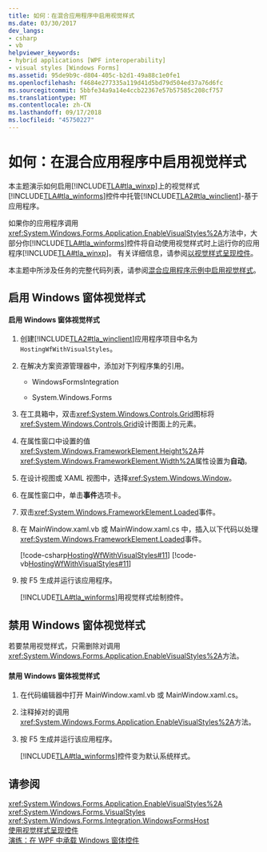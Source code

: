 ```yaml
---
title: 如何：在混合应用程序中启用视觉样式
ms.date: 03/30/2017
dev_langs:
- csharp
- vb
helpviewer_keywords:
- hybrid applications [WPF interoperability]
- visual styles [Windows Forms]
ms.assetid: 95de9b9c-d804-405c-b2d1-49a88c1e0fe1
ms.openlocfilehash: f4684e277335a119d41d5bd79d504ed37a76d6fc
ms.sourcegitcommit: 5bbfe34a9a14e4ccb22367e57b57585c208cf757
ms.translationtype: MT
ms.contentlocale: zh-CN
ms.lasthandoff: 09/17/2018
ms.locfileid: "45750227"
---
```

# <a name="how-to-enable-visual-styles-in-a-hybrid-application"></a>如何：在混合应用程序中启用视觉样式
本主题演示如何启用[!INCLUDE[TLA#tla_winxp](../../../../includes/tlasharptla-winxp-md.md)]上的视觉样式[!INCLUDE[TLA#tla_winforms](../../../../includes/tlasharptla-winforms-md.md)]控件中托管[!INCLUDE[TLA2#tla_winclient](../../../../includes/tla2sharptla-winclient-md.md)]-基于应用程序。  
  
 如果你的应用程序调用<xref:System.Windows.Forms.Application.EnableVisualStyles%2A>方法中，大部分你[!INCLUDE[TLA#tla_winforms](../../../../includes/tlasharptla-winforms-md.md)]控件将自动使用视觉样式时上运行你的应用程序[!INCLUDE[TLA#tla_winxp](../../../../includes/tlasharptla-winxp-md.md)]。 有关详细信息，请参阅[以视觉样式呈现控件](../../../../docs/framework/winforms/controls/rendering-controls-with-visual-styles.md)。  
  
 本主题中所涉及任务的完整代码列表，请参阅[混合应用程序示例中启用视觉样式](https://go.microsoft.com/fwlink/?LinkID=159986)。  
  
## <a name="enabling-windows-forms-visual-styles"></a>启用 Windows 窗体视觉样式  
  
#### <a name="to-enable-windows-forms-visual-styles"></a>启用 Windows 窗体视觉样式  
  
1.  创建[!INCLUDE[TLA2#tla_winclient](../../../../includes/tla2sharptla-winclient-md.md)]应用程序项目中名为`HostingWfWithVisualStyles`。  
  
2.  在解决方案资源管理器中，添加对下列程序集的引用。  
  
    -   WindowsFormsIntegration  
  
    -   System.Windows.Forms  
  
3.  在工具箱中，双击<xref:System.Windows.Controls.Grid>图标将<xref:System.Windows.Controls.Grid>设计图面上的元素。  
  
4.  在属性窗口中设置的值<xref:System.Windows.FrameworkElement.Height%2A>并<xref:System.Windows.FrameworkElement.Width%2A>属性设置为**自动**。  
  
5.  在设计视图或 XAML 视图中，选择<xref:System.Windows.Window>。  
  
6.  在属性窗口中，单击**事件**选项卡。  
  
7.  双击<xref:System.Windows.FrameworkElement.Loaded>事件。
  
8.  在 MainWindow.xaml.vb 或 MainWindow.xaml.cs 中，插入以下代码以处理<xref:System.Windows.FrameworkElement.Loaded>事件。  
  
     [!code-csharp[HostingWfWithVisualStyles#11](../../../../samples/snippets/csharp/VS_Snippets_Wpf/HostingWfWithVisualStyles/CSharp/HostingWfWithVisualStyles/Window1.xaml.cs#11)]
     [!code-vb[HostingWfWithVisualStyles#11](../../../../samples/snippets/visualbasic/VS_Snippets_Wpf/HostingWfWithVisualStyles/VisualBasic/HostingWfWithVisualStyles/Window1.xaml.vb#11)]  
  
9. 按 F5 生成并运行该应用程序。  
  
     [!INCLUDE[TLA#tla_winforms](../../../../includes/tlasharptla-winforms-md.md)]用视觉样式绘制控件。  
  
## <a name="disabling-windows-forms-visual-styles"></a>禁用 Windows 窗体视觉样式  
 若要禁用视觉样式，只需删除对调用<xref:System.Windows.Forms.Application.EnableVisualStyles%2A>方法。  
  
#### <a name="to-disable-windows-forms-visual-styles"></a>禁用 Windows 窗体视觉样式  
  
1.  在代码编辑器中打开 MainWindow.xaml.vb 或 MainWindow.xaml.cs。  
  
2.  注释掉对的调用<xref:System.Windows.Forms.Application.EnableVisualStyles%2A>方法。  
  
3.  按 F5 生成并运行该应用程序。  
  
     [!INCLUDE[TLA#tla_winforms](../../../../includes/tlasharptla-winforms-md.md)]控件变为默认系统样式。  
  
## <a name="see-also"></a>请参阅  
 <xref:System.Windows.Forms.Application.EnableVisualStyles%2A>  
 <xref:System.Windows.Forms.VisualStyles>  
 <xref:System.Windows.Forms.Integration.WindowsFormsHost>  
 [使用视觉样式呈现控件](../../../../docs/framework/winforms/controls/rendering-controls-with-visual-styles.md)  
 [演练：在 WPF 中承载 Windows 窗体控件](../../../../docs/framework/wpf/advanced/walkthrough-hosting-a-windows-forms-control-in-wpf.md)
